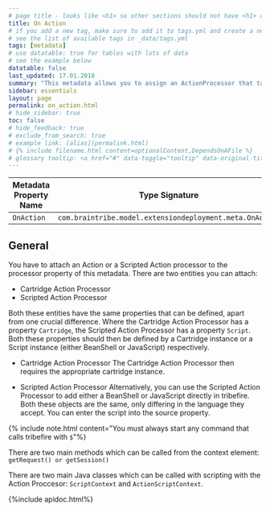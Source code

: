 ```yaml
---
# page title - looks like <h1> so other sections should not have <h1> or single-hash headings
title: On Action
# if you add a new tag, make sure to add it to tags.yml and create a new page in pages/tags
# see the list of available tags in _data/tags.yml
tags: [metadata]
# use datatable: true for tables with lots of data
# see the example below
datatable: false
last_updated: 17.01.2018
summary: "This metadata allows you to assign an ActionProcessor that takes effect when an action request is executed on an entity. You can use BeanShell or JavaScript to create your processors."
sidebar: essentials
layout: page
permalink: on_action.html
# hide_sidebar: true
toc: false
# hide_feedback: true
# exclude_from_search: true
# example link: [alias](permalink.html)
# {% include filename.html content=optionalContent,DependsOnAFile %}
# glossary tooltip: <a href="#" data-toggle="tooltip" data-original-title="{{site.data.glossary.entity_type}}">entity types</a>
---
```


Metadata Property Name  | Type Signature  
------- | -----------
`OnAction` | `com.braintribe.model.extensiondeployment.meta.OnAction`

## General
You have to attach an Action or a Scripted Action processor to the processor property of this metadata. There are two entities you can attach:
* Cartridge Action Processor
* Scripted Action Processor

Both these entities have the same properties that can be defined, apart from one crucial difference. Where the Cartridge Action Processor has a property `Cartridge`, the Scripted Action Processor has a property `Script`. Both these properties should then be defined by a Cartridge instance or a Script instance (either BeanShell or JavaScript) respectively.

* Cartridge Action Processor
The Cartridge Action Processor then requires the appropriate cartridge instance.

* Scripted Action Processor
Alternatively, you can use the Scripted Action Processor to add either a BeanShell or JavaScript directly in tribefire. Both these objects are the same, only differing in the language they accept. You can enter the script into the source property.

{% include note.html content="You must always start any command that calls tribefire with `$`"%}

There are two main methods which can be called from the context element: `getRequest() or getSession()`

There are two main Java classes which can be called with scripting with the Action Proccesor: `ScriptContext` and `ActionScriptContext`.

{%include apidoc.html%}
